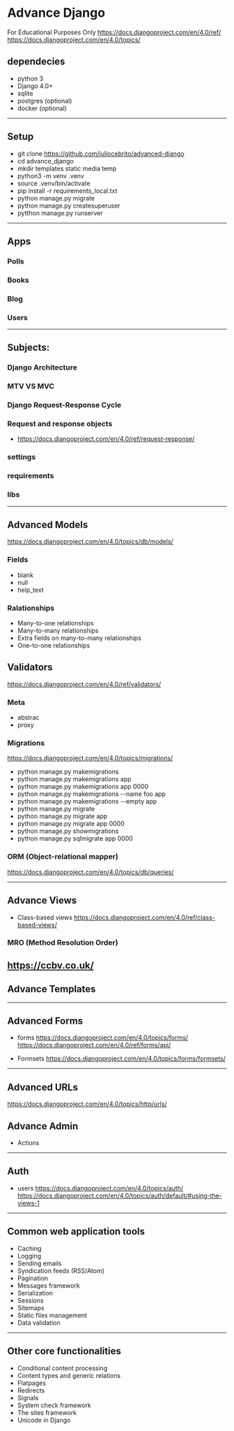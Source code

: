 # Advance Django
For Educational Purposes Only
https://docs.djangoproject.com/en/4.0/ref/
https://docs.djangoproject.com/en/4.0/topics/

## dependecies
* python 3
* Django 4.0+
* sqlite
* postgres (optional)
* docker (optional)

---

## Setup
* git clone https://github.com/juliocebrito/advanced-django
* cd advance_django
* mkdir templates static media temp
* python3 -m venv .venv
* source .venv/bin/activate
* pip install -r requirements_local.txt
* python manage.py migrate
* python manage.py createsuperuser
* pytthon manage.py runserver

---

## Apps
### Polls
### Books
### Blog
### Users

---

## Subjects:
### Django Architecture

### MTV VS MVC

### Django Request-Response Cycle 

### Request and response objects
* https://docs.djangoproject.com/en/4.0/ref/request-response/

### settings

### requirements

### libs

---

## Advanced Models
https://docs.djangoproject.com/en/4.0/topics/db/models/

### Fields
* blank
* null
* help_text

### Ralationships
* Many-to-one relationships
* Many-to-many relationships
* Extra fields on many-to-many relationships
* One-to-one relationships

## Validators
https://docs.djangoproject.com/en/4.0/ref/validators/

### Meta
* abstrac
* proxy

### Migrations
https://docs.djangoproject.com/en/4.0/topics/migrations/

* python manage.py makemigrations
* python manage.py makemigrations app
* python manage.py makemigrations app 0000
* python manage.py makemigrations --name foo app
* python manage.py makemigrations --empty app
* python manage.py migrate
* python manage.py migrate app
* python manage.py migrate app 0000
* python manage.py showmigrations
* python manage.py sqlmigrate app 0000

### ORM (Object-relational mapper)
https://docs.djangoproject.com/en/4.0/topics/db/queries/

---

## Advance Views
* Class-based views
https://docs.djangoproject.com/en/4.0/ref/class-based-views/

### MRO (Method Resolution Order)
https://ccbv.co.uk/
---

## Advance Templates

---

## Advanced Forms
* forms
https://docs.djangoproject.com/en/4.0/topics/forms/
https://docs.djangoproject.com/en/4.0/ref/forms/api/

* Formsets
https://docs.djangoproject.com/en/4.0/topics/forms/formsets/

---

## Advanced URLs
https://docs.djangoproject.com/en/4.0/topics/http/urls/

## Advance Admin
* Actions

---

## Auth
* users
https://docs.djangoproject.com/en/4.0/topics/auth/
https://docs.djangoproject.com/en/4.0/topics/auth/default/#using-the-views-1

---

## Common web application tools
* Caching
* Logging
* Sending emails
* Syndication feeds (RSS/Atom)
* Pagination
* Messages framework
* Serialization
* Sessions
* Sitemaps
* Static files management
* Data validation

---

## Other core functionalities 
* Conditional content processing
* Content types and generic relations
* Flatpages
* Redirects
* Signals
* System check framework
* The sites framework
* Unicode in Django
